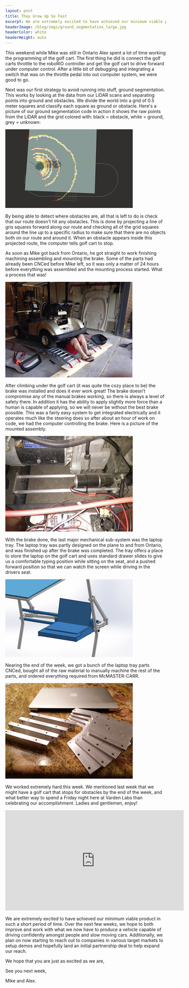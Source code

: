 ```yaml
---
layout: post
title: They Grow Up So Fast
excerpt: We are extremely excited to have achieved our minimum viable product in such a short period of time.
headerImage: /blog/imgs/ground_segmentation_large.jpg
headerColor: white
headerHeight: auto
---
```


This weekend while Mike was still in Ontario Alex spent a lot of time working the programming of the golf cart. The first thing he did is connect the golf carts throttle to the roboRIO controller and get the golf cart to drive forward under computer control.  After a little bit of debugging and integrating a switch that was on the throttle pedal into out computer system, we were good to go.

Next was our first strategy to avoid running into stuff, ground segmentation. This works by looking at the data from our LiDAR scans and separating points into ground and obstacles. We divide the world into a grid of 0.5 meter squares and classify each square as ground or obstacle. Here's a picture of our ground segmentation code in action it shows the raw points from the LiDAR and the grid colored with: black = obstacle, white = ground, grey = unknown:

![screenshot of ground segmentation](/blog/imgs/ground_segmentation.jpg)

By being able to detect where obstacles are, all that is left to do is check that our route doesn't hit any obstacles. This is done by projecting a line of gris squares forward along our route and checking all of the grid squares around the line up to a specific radius to make sure that there are no objects both on our route and around it.  When an obstacle appears inside this projected route, the computer tells golf cart to stop.

As soon as Mike got back from Ontario, he got straight to work finishing machining assembling and mounting the brake.  Some of the parts had already been CNCed before Mike left, so it was only a matter of 24 hours before everything was assembled and the mounting process started.  What a process that was!

![Mike under the golf cart](/blog/imgs/installing_brake.jpg)

After climbing under the golf cart (it was quite the cozy place to be) the brake was installed and does it ever work great!  The brake doesn’t compromise any of the manual brakes working, so there is always a level of safety there.  In addition it has the ability to apply slightly more force than a human is capable of applying, so we will never be without the best brake possible. This was a fairly easy system to get integrated electrically and it operates much like the steering does so after about an hour of work on code, we had the computer controlling the brake.  Here is a picture of the mounted assembly.

![mounted brake](/blog/imgs/mounted_brake.jpg)

With the brake done, the last major mechanical sub-system was the laptop tray.  The laptop tray was partly designed on the plane to and from Ontario, and was finished up after the brake was completed.  The tray offers a place to store the laptop on the golf cart and uses standard drawer slides to give us a comfortable typing position while sitting on the seat, and a pushed forward position so that we can watch the screen while driving in the drivers seat.

![design of the laptop tray](/blog/imgs/laptop_tray_design.jpg)

Nearing the end of the week, we got a bunch of the laptop tray parts CNCed, bought all of the raw material to manually machine the rest of the parts, and ordered everything required from McMASTER-CARR.

![laptop tray parts](/blog/imgs/laptop_tray_parts.jpg)

We worked extremely hard this week. We mentioned last week that we might have a golf cart that stops for obstacles by the end of the week, and what better way to spend a Friday night here at Varden Labs than celebrating our accomplishment. Ladies and gentlemen, enjoy!

<iframe width="560" height="315" src="https://www.youtube.com/embed/1JJEkjLfsWA" frameborder="0" allowfullscreen></iframe>

We are extremely excited to have achieved our minimum viable product in such a short period of time. Over the next few weeks, we hope to both improve and work with what we now have to produce a vehicle capable of driving confidently amongst people and slow moving cars.  Additionally, we plan on now starting to reach out to companies in various target markets to setup demos and hopefully land an initial partnership deal to help expand our reach.

We hope that you are just as excited as we are,

See you next week,

Mike and Alex.
